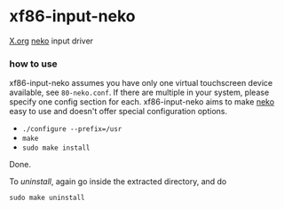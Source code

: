 # xf86-input-neko
[X.org](https://x.org/) [neko](http://hiradnikoo/neko) input driver

### how to use
xf86-input-neko assumes you have only one virtual touchscreen device available, see
`80-neko.conf`. If there are multiple in your system, please specify one config
section for each.
xf86-input-neko aims to make [neko](http://hiradnikoo/neko) easy to use and doesn't
offer special configuration options.

* `./configure --prefix=/usr`
* `make`
* `sudo make install`

Done.

To _uninstall_, again go inside the extracted directory, and do

    sudo make uninstall
